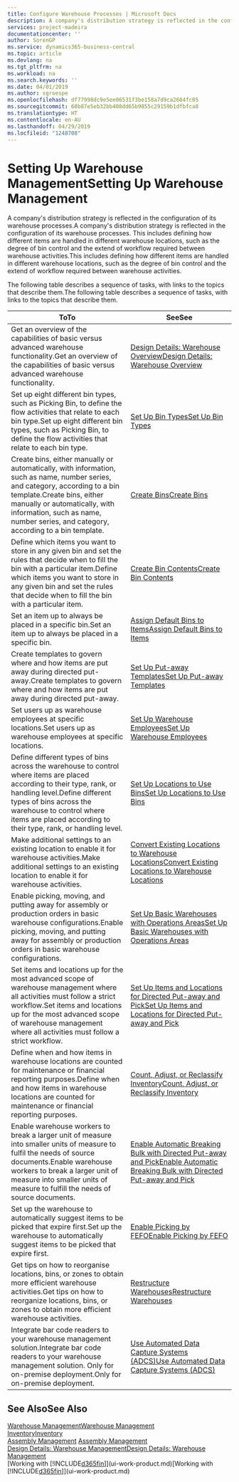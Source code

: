 ```yaml
---
title: Configure Warehouse Processes | Microsoft Docs
description: A company's distribution strategy is reflected in the configuration of its warehouse processes. This includes defining how different items are handled in different warehouse locations, such as the degree of bin control and the extend of workflow required between warehouse activities.
services: project-madeira
documentationcenter: ''
author: SorenGP
ms.service: dynamics365-business-central
ms.topic: article
ms.devlang: na
ms.tgt_pltfrm: na
ms.workload: na
ms.search.keywords: ''
ms.date: 04/01/2019
ms.author: sgroespe
ms.openlocfilehash: df77998dc9e5ee06531f3be158a7d9ca2604fc05
ms.sourcegitcommit: 60b87e5eb32bb408dd65b9855c29159b1dfbfca8
ms.translationtype: HT
ms.contentlocale: en-AU
ms.lasthandoff: 04/29/2019
ms.locfileid: "1248708"
---
```

# <a name="setting-up-warehouse-management"></a><span data-ttu-id="b84e6-104">Setting Up Warehouse Management</span><span class="sxs-lookup"><span data-stu-id="b84e6-104">Setting Up Warehouse Management</span></span>
<span data-ttu-id="b84e6-105">A company's distribution strategy is reflected in the configuration of its warehouse processes.</span><span class="sxs-lookup"><span data-stu-id="b84e6-105">A company's distribution strategy is reflected in the configuration of its warehouse processes.</span></span> <span data-ttu-id="b84e6-106">This includes defining how different items are handled in different warehouse locations, such as the degree of bin control and the extend of workflow required between warehouse activities.</span><span class="sxs-lookup"><span data-stu-id="b84e6-106">This includes defining how different items are handled in different warehouse locations, such as the degree of bin control and the extend of workflow required between warehouse activities.</span></span>  

 <span data-ttu-id="b84e6-107">The following table describes a sequence of tasks, with links to the topics that describe them.</span><span class="sxs-lookup"><span data-stu-id="b84e6-107">The following table describes a sequence of tasks, with links to the topics that describe them.</span></span>   

|<span data-ttu-id="b84e6-108">**To**</span><span class="sxs-lookup"><span data-stu-id="b84e6-108">**To**</span></span>|<span data-ttu-id="b84e6-109">**See**</span><span class="sxs-lookup"><span data-stu-id="b84e6-109">**See**</span></span>|  
|------------|-------------|  
|<span data-ttu-id="b84e6-110">Get an overview of the capabilities of basic versus advanced warehouse functionality.</span><span class="sxs-lookup"><span data-stu-id="b84e6-110">Get an overview of the capabilities of basic versus advanced warehouse functionality.</span></span>|[<span data-ttu-id="b84e6-111">Design Details: Warehouse Overview</span><span class="sxs-lookup"><span data-stu-id="b84e6-111">Design Details: Warehouse Overview</span></span>](design-details-warehouse-overview.md)|  
|<span data-ttu-id="b84e6-112">Set up eight different bin types, such as Picking Bin, to define the flow activities that relate to each bin type.</span><span class="sxs-lookup"><span data-stu-id="b84e6-112">Set up eight different bin types, such as Picking Bin, to define the flow activities that relate to each bin type.</span></span>|[<span data-ttu-id="b84e6-113">Set Up Bin Types</span><span class="sxs-lookup"><span data-stu-id="b84e6-113">Set Up Bin Types</span></span>](warehouse-how-to-set-up-bin-types.md)|  
|<span data-ttu-id="b84e6-114">Create bins, either manually or automatically, with information, such as name, number series, and category, according to a bin template.</span><span class="sxs-lookup"><span data-stu-id="b84e6-114">Create bins, either manually or automatically, with information, such as name, number series, and category, according to a bin template.</span></span>|[<span data-ttu-id="b84e6-115">Create Bins</span><span class="sxs-lookup"><span data-stu-id="b84e6-115">Create Bins</span></span>](warehouse-how-to-create-individual-bins.md)|  
|<span data-ttu-id="b84e6-116">Define which items you want to store in any given bin and set the rules that decide when to fill the bin with a particular item.</span><span class="sxs-lookup"><span data-stu-id="b84e6-116">Define which items you want to store in any given bin and set the rules that decide when to fill the bin with a particular item.</span></span>|[<span data-ttu-id="b84e6-117">Create Bin Contents</span><span class="sxs-lookup"><span data-stu-id="b84e6-117">Create Bin Contents</span></span>](warehouse-how-to-set-up-bin-contents.md)|  
|<span data-ttu-id="b84e6-118">Set an item up to always be placed in a specific bin.</span><span class="sxs-lookup"><span data-stu-id="b84e6-118">Set an item up to always be placed in a specific bin.</span></span>|[<span data-ttu-id="b84e6-119">Assign Default Bins to Items</span><span class="sxs-lookup"><span data-stu-id="b84e6-119">Assign Default Bins to Items</span></span>](warehouse-how-to-assign-default-bins-to-items.md)|
|<span data-ttu-id="b84e6-120">Create templates to govern where and how items are put away during directed put-away.</span><span class="sxs-lookup"><span data-stu-id="b84e6-120">Create templates to govern where and how items are put away during directed put-away.</span></span>|[<span data-ttu-id="b84e6-121">Set Up Put-away Templates</span><span class="sxs-lookup"><span data-stu-id="b84e6-121">Set Up Put-away Templates</span></span>](warehouse-how-to-set-up-put-away-templates.md)|
|<span data-ttu-id="b84e6-122">Set users up as warehouse employees at specific locations.</span><span class="sxs-lookup"><span data-stu-id="b84e6-122">Set users up as warehouse employees at specific locations.</span></span>|[<span data-ttu-id="b84e6-123">Set Up Warehouse Employees</span><span class="sxs-lookup"><span data-stu-id="b84e6-123">Set Up Warehouse Employees</span></span>](warehouse-how-to-set-up-warehouse-employees.md)|
|<span data-ttu-id="b84e6-124">Define different types of bins across the warehouse to control where items are placed according to their type, rank, or handling level.</span><span class="sxs-lookup"><span data-stu-id="b84e6-124">Define different types of bins across the warehouse to control where items are placed according to their type, rank, or handling level.</span></span>|[<span data-ttu-id="b84e6-125">Set Up Locations to Use Bins</span><span class="sxs-lookup"><span data-stu-id="b84e6-125">Set Up Locations to Use Bins</span></span>](warehouse-how-to-set-up-locations-to-use-bins.md)|
|<span data-ttu-id="b84e6-126">Make additional settings to an existing location to enable it for warehouse activities.</span><span class="sxs-lookup"><span data-stu-id="b84e6-126">Make additional settings to an existing location to enable it for warehouse activities.</span></span>|[<span data-ttu-id="b84e6-127">Convert Existing Locations to Warehouse Locations</span><span class="sxs-lookup"><span data-stu-id="b84e6-127">Convert Existing Locations to Warehouse Locations</span></span>](warehouse-how-to-convert-existing-locations-to-warehouse-locations.md)|
|<span data-ttu-id="b84e6-128">Enable picking, moving, and putting away for assembly or production orders in basic warehouse configurations.</span><span class="sxs-lookup"><span data-stu-id="b84e6-128">Enable picking, moving, and putting away for assembly or production orders in basic warehouse configurations.</span></span>|[<span data-ttu-id="b84e6-129">Set Up Basic Warehouses with Operations Areas</span><span class="sxs-lookup"><span data-stu-id="b84e6-129">Set Up Basic Warehouses with Operations Areas</span></span>](warehouse-how-to-set-up-basic-warehouses-with-operations-areas.md)|  
|<span data-ttu-id="b84e6-130">Set items and locations up for the most advanced scope of warehouse management where all activities must follow a strict workflow.</span><span class="sxs-lookup"><span data-stu-id="b84e6-130">Set items and locations up for the most advanced scope of warehouse management where all activities must follow a strict workflow.</span></span>|[<span data-ttu-id="b84e6-131">Set Up Items and Locations for Directed Put-away and Pick</span><span class="sxs-lookup"><span data-stu-id="b84e6-131">Set Up Items and Locations for Directed Put-away and Pick</span></span>](warehouse-how-to-set-up-items-for-directed-put-away-and-pick.md)|  
|<span data-ttu-id="b84e6-132">Define when and how items in warehouse locations are counted for maintenance or financial reporting purposes.</span><span class="sxs-lookup"><span data-stu-id="b84e6-132">Define when and how items in warehouse locations are counted for maintenance or financial reporting purposes.</span></span>|[<span data-ttu-id="b84e6-133">Count, Adjust, or Reclassify Inventory</span><span class="sxs-lookup"><span data-stu-id="b84e6-133">Count, Adjust, or Reclassify Inventory</span></span>](inventory-how-count-adjust-reclassify.md)|
|<span data-ttu-id="b84e6-134">Enable warehouse workers to break a larger unit of measure into smaller units of measure to fulfil the needs of source documents.</span><span class="sxs-lookup"><span data-stu-id="b84e6-134">Enable warehouse workers to break a larger unit of measure into smaller units of measure to fulfill the needs of source documents.</span></span>|[<span data-ttu-id="b84e6-135">Enable Automatic Breaking Bulk with Directed Put-away and Pick</span><span class="sxs-lookup"><span data-stu-id="b84e6-135">Enable Automatic Breaking Bulk with Directed Put-away and Pick</span></span>](warehouse-enable-automatic-breaking-bulk-with-directed-put-away-and-pick.md)|  
|<span data-ttu-id="b84e6-136">Set up the warehouse to automatically suggest items to be picked that expire first.</span><span class="sxs-lookup"><span data-stu-id="b84e6-136">Set up the warehouse to automatically suggest items to be picked that expire first.</span></span>|[<span data-ttu-id="b84e6-137">Enable Picking by FEFO</span><span class="sxs-lookup"><span data-stu-id="b84e6-137">Enable Picking by FEFO</span></span>](warehouse-picking-by-fefo.md)|
|<span data-ttu-id="b84e6-138">Get tips on how to reorganise locations, bins, or zones to obtain more efficient warehouse activities.</span><span class="sxs-lookup"><span data-stu-id="b84e6-138">Get tips on how to reorganize locations, bins, or zones to obtain more efficient warehouse activities.</span></span>|[<span data-ttu-id="b84e6-139">Restructure Warehouses</span><span class="sxs-lookup"><span data-stu-id="b84e6-139">Restructure Warehouses</span></span>](warehouse-how-to-restructure-warehouses.md)|
|<span data-ttu-id="b84e6-140">Integrate bar code readers to your warehouse management solution.</span><span class="sxs-lookup"><span data-stu-id="b84e6-140">Integrate bar code readers to your warehouse management solution.</span></span> <span data-ttu-id="b84e6-141">Only for on-premise deployment.</span><span class="sxs-lookup"><span data-stu-id="b84e6-141">Only for on-premise deployment.</span></span>|[<span data-ttu-id="b84e6-142">Use Automated Data Capture Systems (ADCS)</span><span class="sxs-lookup"><span data-stu-id="b84e6-142">Use Automated Data Capture Systems (ADCS)</span></span>](warehouse-use-automated-data-capture-systems-adcs.md)|

## <a name="see-also"></a><span data-ttu-id="b84e6-143">See Also</span><span class="sxs-lookup"><span data-stu-id="b84e6-143">See Also</span></span>  
[<span data-ttu-id="b84e6-144">Warehouse Management</span><span class="sxs-lookup"><span data-stu-id="b84e6-144">Warehouse Management</span></span>](warehouse-manage-warehouse.md)  
[<span data-ttu-id="b84e6-145">Inventory</span><span class="sxs-lookup"><span data-stu-id="b84e6-145">Inventory</span></span>](inventory-manage-inventory.md)  
<span data-ttu-id="b84e6-146">[Assembly Management](assembly-assemble-items.md)  </span><span class="sxs-lookup"><span data-stu-id="b84e6-146">[Assembly Management](assembly-assemble-items.md)  </span></span>  
[<span data-ttu-id="b84e6-147">Design Details: Warehouse Management</span><span class="sxs-lookup"><span data-stu-id="b84e6-147">Design Details: Warehouse Management</span></span>](design-details-warehouse-management.md)  
<span data-ttu-id="b84e6-148">[Working with [!INCLUDE[d365fin](includes/d365fin_md.md)]](ui-work-product.md)</span><span class="sxs-lookup"><span data-stu-id="b84e6-148">[Working with [!INCLUDE[d365fin](includes/d365fin_md.md)]](ui-work-product.md)</span></span>
